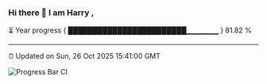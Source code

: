 ### Hi there 👋 I am Harry , 

⏳ Year progress { ████████████████████████▁▁▁▁▁▁ } 81.82 %

---

⏰ Updated on Sun, 26 Oct 2025 15:41:00 GMT

![Progress Bar CI](https://github.com/duykhang68/duykhang68/workflows/Progress%20Bar%20CI/badge.svg)
